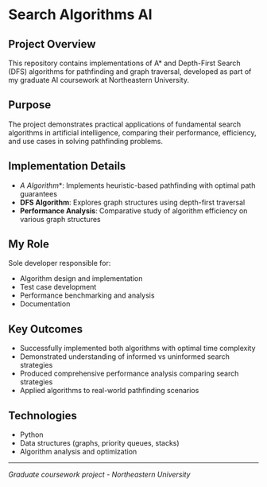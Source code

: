 # Search Algorithms AI

## Project Overview
This repository contains implementations of A* and Depth-First Search (DFS) algorithms for pathfinding and graph traversal, developed as part of my graduate AI coursework at Northeastern University.

## Purpose
The project demonstrates practical applications of fundamental search algorithms in artificial intelligence, comparing their performance, efficiency, and use cases in solving pathfinding problems.

## Implementation Details
- **A* Algorithm**: Implements heuristic-based pathfinding with optimal path guarantees
- **DFS Algorithm**: Explores graph structures using depth-first traversal
- **Performance Analysis**: Comparative study of algorithm efficiency on various graph structures

## My Role
Sole developer responsible for:
- Algorithm design and implementation
- Test case development
- Performance benchmarking and analysis
- Documentation

## Key Outcomes
- Successfully implemented both algorithms with optimal time complexity
- Demonstrated understanding of informed vs uninformed search strategies
- Produced comprehensive performance analysis comparing search strategies
- Applied algorithms to real-world pathfinding scenarios

## Technologies
- Python
- Data structures (graphs, priority queues, stacks)
- Algorithm analysis and optimization

---
*Graduate coursework project - Northeastern University*
